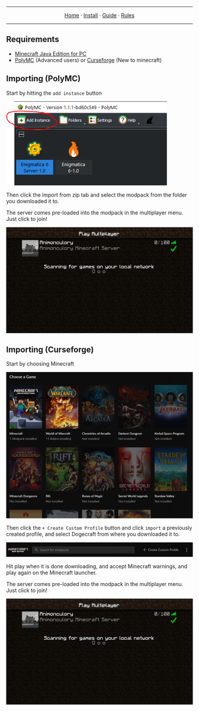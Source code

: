 
---

<p align="center">
  <a href="README.md">Home</a> ·
  <a href="INSTALL.md">Install</a> ·
  <a href="GUIDE.md">Guide</a> ·
  <a href="RULES.md">Rules</a> 
</p>

---

## Requirements
* [Minecraft Java Edition for PC](https://www.minecraft.net/en-us/store/minecraft-java-edition)
* [PolyMC](https://polymc.org/) (Advanced users) or [Curseforge](https://download.curseforge.com/) (New to minecraft)

## Importing (PolyMC)

Start by hitting the `add instance` button

![Add](https://raw.githubusercontent.com/The-Animonculory/DogeCraft/main/images/addinstance.PNG)

Then click the import from zip tab and select the modpack from the folder you downloaded it to.

The server comes pre-loaded into the modpack in the multiplayer menu. Just click to join!

![Add 3](https://raw.githubusercontent.com/The-Animonculory/DogeCraft/main/images/install3.png)

## Importing (Curseforge)

Start by choosing Minecraft

![Minecraft](https://raw.githubusercontent.com/The-Animonculory/DogeCraft/main/images/curse1.PNG)

Then click the `+ Create Custom Profile` button and click `import` a previously created profile, and select Dogecraft from where you downloaded it to.

![customprofile](https://raw.githubusercontent.com/The-Animonculory/DogeCraft/main/images/curse2.PNG)

Hit play when it is done downloading, and accept Minecraft warnings, and play again on the Minecraft launcher.

The server comes pre-loaded into the modpack in the multiplayer menu. Just click to join!

![Add 3](https://raw.githubusercontent.com/The-Animonculory/DogeCraft/main/images/install3.png)
